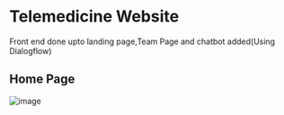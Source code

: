 # Telemedicine Website
Front end done upto landing page,Team Page and chatbot added(Using Dialogflow)
## Home Page
![image](https://user-images.githubusercontent.com/62868878/128900590-e66a14c4-7f54-4730-b04c-286fbe25503a.png)
